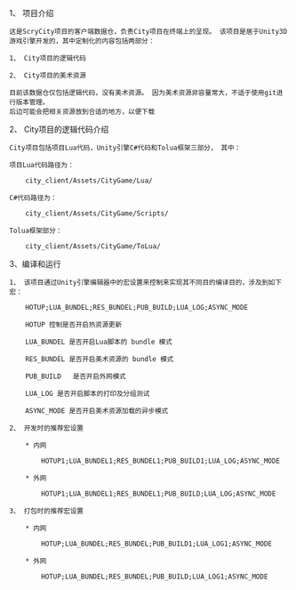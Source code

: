 1、 项目介绍

	这是ScryCity项目的客户端数据仓，负责City项目在终端上的呈现。 该项目是居于Unity3D游戏引擎开发的，其中定制化的内容包括两部分：
	
	1、 City项目的逻辑代码
	
	2、 City项目的美术资源
	
	目前该数据仓仅包括逻辑代码，没有美术资源。 因为美术资源非容量常大，不适于使用git进行版本管理。
	后边可能会把相关资源放到合适的地方，以便下载
	
2、 City项目的逻辑代码介绍

	City项目包括项目Lua代码，Unity引擎C#代码和Tolua框架三部分， 其中：
	
	项目Lua代码路径为：
	
		city_client/Assets/CityGame/Lua/
		
	C#代码路径为：
	
		city_client/Assets/CityGame/Scripts/
		
	Tolua框架部分：
	
		city_client/Assets/CityGame/ToLua/
		
3、编译和运行

	1、 该项目通过Unity引擎编辑器中的宏设置来控制来实现其不同目的编译目的，涉及到如下宏：
	
		HOTUP;LUA_BUNDEL;RES_BUNDEL;PUB_BUILD;LUA_LOG;ASYNC_MODE
		
		HOTUP 控制是否开启热资源更新
		
		LUA_BUNDEL 是否开启Lua脚本的 bundle 模式
		
		RES_BUNDEL 是否开启美术资源的 bundle 模式
		
		PUB_BUILD	是否开启外网模式
		
		LUA_LOG	是否开启脚本的打印及分组测试
		
		ASYNC_MODE 是否开启美术资源加载的异步模式
		
	2、 开发时的推荐宏设置
	
		* 内网
		
			HOTUP1;LUA_BUNDEL1;RES_BUNDEL1;PUB_BUILD1;LUA_LOG;ASYNC_MODE
			
		* 外网
		
			HOTUP1;LUA_BUNDEL1;RES_BUNDEL1;PUB_BUILD;LUA_LOG;ASYNC_MODE
			
	3、 打包时的推荐宏设置
	
		* 内网
		
			HOTUP;LUA_BUNDEL;RES_BUNDEL;PUB_BUILD1;LUA_LOG1;ASYNC_MODE
			
		* 外网
		
			HOTUP;LUA_BUNDEL;RES_BUNDEL;PUB_BUILD;LUA_LOG1;ASYNC_MODE
			

	
